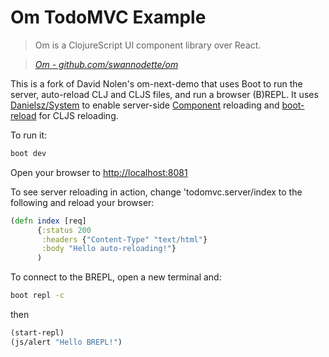 
# Om TodoMVC Example

> Om is a ClojureScript UI component library over React.

> _[Om - github.com/swannodette/om](http://github.com/swannodette/om)_

This is a fork of David Nolen's om-next-demo that uses Boot to run the server, auto-reload CLJ and CLJS files, and run a browser (B)REPL.  It uses [Danielsz/System](https://github.com/danielsz/system) to enable server-side [Component](https://github.com/stuartsierra/component) reloading and [boot-reload](https://github.com/adzerk-oss/boot-reload) for CLJS reloading.

To run it:
```bash
boot dev
```
Open your browser to [http://localhost:8081](http://localhost:8081)

To see server reloading in action, change 'todomvc.server/index to the following and reload your browser:
```clojure
(defn index [req]
      {:status 200
       :headers {"Content-Type" "text/html"}
       :body "Hello auto-reloading!"}
      )
```
To connect to the BREPL, open a new terminal and:
```bash
boot repl -c
```
then
```clojure
(start-repl)
(js/alert "Hello BREPL!")
```
